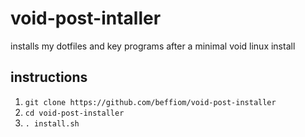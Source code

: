 # void-post-intaller
installs my dotfiles and key programs after a minimal void linux install

## instructions
1. `git clone https://github.com/beffiom/void-post-installer`
2. `cd void-post-installer`
3. `. install.sh`
